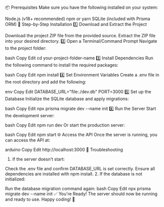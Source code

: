 📦 Prerequisites
Make sure you have the following installed on your system:

Node.js (v18+ recommended)
npm or yarn
SQLite (included with Prisma ORM)
📝 Step-by-Step Installation
1️⃣ Download and Extract the Project

Download the project ZIP file from the provided source.
Extract the ZIP file into your desired directory.
2️⃣ Open a Terminal/Command Prompt
Navigate to the project folder:

bash
Copy
Edit
cd your-project-folder-name
3️⃣ Install Dependencies
Run the following command to install the required packages:

bash
Copy
Edit
npm install
4️⃣ Set Environment Variables
Create a .env file in the root directory and add the following:

env
Copy
Edit
DATABASE_URL="file:./dev.db"
PORT=3000
5️⃣ Set up the Database
Initialize the SQLite database and apply migrations:

bash
Copy
Edit
npx prisma migrate dev --name init
6️⃣ Run the Server
Start the development server:

bash
Copy
Edit
npm run dev
Or start the production server:

bash
Copy
Edit
npm start
🌐 Access the API
Once the server is running, you can access the API at:

arduino
Copy
Edit
http://localhost:3000
🐛 Troubleshooting
1. If the server doesn’t start:

Check the .env file and confirm DATABASE_URL is set correctly.
Ensure all dependencies are installed with npm install.
2. If the database is not initialized:

Run the database migration command again:
bash
Copy
Edit
npx prisma migrate dev --name init
✅ You're Ready!
The server should now be running and ready to use. Happy coding! 🚀
